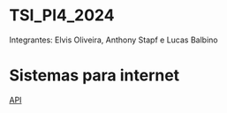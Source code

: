 # TSI_PI4_2024
Integrantes: Elvis Oliveira, Anthony Stapf e Lucas Balbino
# Sistemas para internet

[API]([[https://github.com/emerson-cs-santos/TSI-PI_4-2020](https://github.com/ElvisCostaOliveira/TSI-PI_4](https://github.com/ElvisCostaOliveira/TSI-PI_4)))
